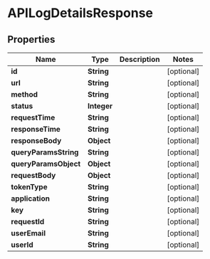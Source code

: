 

# APILogDetailsResponse


## Properties

Name | Type | Description | Notes
------------ | ------------- | ------------- | -------------
**id** | **String** |  |  [optional]
**url** | **String** |  |  [optional]
**method** | **String** |  |  [optional]
**status** | **Integer** |  |  [optional]
**requestTime** | **String** |  |  [optional]
**responseTime** | **String** |  |  [optional]
**responseBody** | **Object** |  |  [optional]
**queryParamsString** | **String** |  |  [optional]
**queryParamsObject** | **Object** |  |  [optional]
**requestBody** | **Object** |  |  [optional]
**tokenType** | **String** |  |  [optional]
**application** | **String** |  |  [optional]
**key** | **String** |  |  [optional]
**requestId** | **String** |  |  [optional]
**userEmail** | **String** |  |  [optional]
**userId** | **String** |  |  [optional]



